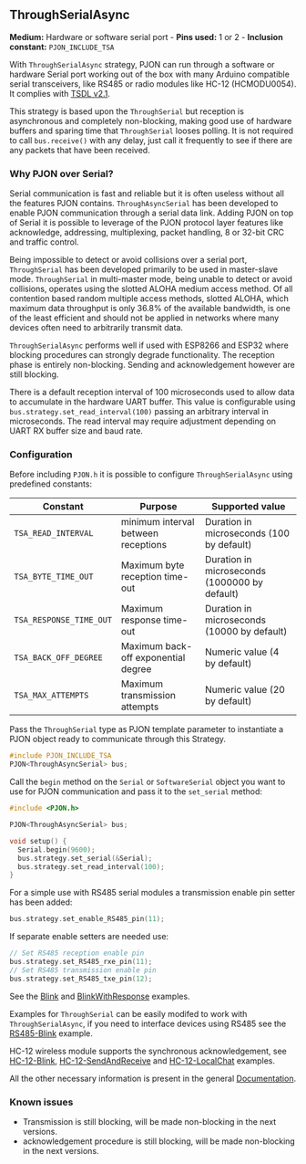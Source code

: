 ## ThroughSerialAsync

**Medium:** Hardware or software serial port -
**Pins used:** 1 or 2 -
**Inclusion constant:** `PJON_INCLUDE_TSA`

With `ThroughSerialAsync` strategy, PJON can run through a software or hardware Serial port working out of the box with many Arduino compatible serial transceivers, like RS485 or radio modules like HC-12 (HCMODU0054). It complies with [TSDL v2.1](/src/strategies/ThroughSerial/specification/TSDL-specification-v2.1.md).  

This strategy is based upon the `ThroughSerial` but reception is asynchronous and completely non-blocking, making good use of hardware buffers and sparing time that `ThroughSerial` looses polling. It is not required to call `bus.receive()` with any delay, just call it frequently to see if there are any packets that have been received.

### Why PJON over Serial?
Serial communication is fast and reliable but it is often useless without all the features PJON contains. `ThroughAsyncSerial` has been developed to enable PJON communication through a serial data link. Adding PJON on top of Serial it is possible to leverage of the PJON protocol layer features like acknowledge, addressing, multiplexing, packet handling, 8 or 32-bit CRC and traffic control.  

Being impossible to detect or avoid collisions over a serial port, `ThroughSerial` has been developed primarily to be used in master-slave mode. `ThroughSerial` in multi-master mode, being unable to detect or avoid collisions, operates using the slotted ALOHA medium access method. Of all contention based random multiple access methods, slotted ALOHA, which maximum data throughput is only 36.8% of the available bandwidth, is one of the least efficient and should not be applied in networks where many devices often need to arbitrarily transmit data.

`ThroughSerialAsync` performs well if used with ESP8266 and ESP32 where blocking procedures can strongly degrade functionality. The reception phase is entirely non-blocking. Sending and acknowledgement however are still blocking.

There is a default reception interval of 100 microseconds used to allow data to accumulate in the hardware UART buffer. This value is configurable using `bus.strategy.set_read_interval(100)` passing an arbitrary interval in microseconds. The read interval may require adjustment depending on UART RX buffer size and baud rate.  

### Configuration
Before including `PJON.h` it is possible to configure `ThroughSerialAsync` using predefined constants:

| Constant                | Purpose                             | Supported value                            |
| ----------------------- |------------------------------------ | ------------------------------------------ |
| `TSA_READ_INTERVAL`     | minimum interval between receptions | Duration in microseconds (100 by default)  |
| `TSA_BYTE_TIME_OUT`      | Maximum byte reception time-out     | Duration in microseconds (1000000 by default) |
| `TSA_RESPONSE_TIME_OUT`  | Maximum response time-out           | Duration in microseconds (10000 by default) |
| `TSA_BACK_OFF_DEGREE`  | Maximum back-off exponential degree | Numeric value (4 by default)               |
| `TSA_MAX_ATTEMPTS`     | Maximum transmission attempts       | Numeric value (20 by default)              |

Pass the `ThroughSerial` type as PJON template parameter to instantiate a PJON object ready to communicate through this Strategy.
```cpp  
#include PJON_INCLUDE_TSA
PJON<ThroughAsyncSerial> bus;
```
Call the `begin` method on the `Serial` or `SoftwareSerial`  object you want to use for PJON communication and pass it to the `set_serial` method:
```cpp  
#include <PJON.h>

PJON<ThroughAsyncSerial> bus;

void setup() {
  Serial.begin(9600);
  bus.strategy.set_serial(&Serial);
  bus.strategy.set_read_interval(100);
}
```
For a simple use with RS485 serial modules a transmission enable pin setter has been added:
```cpp  
bus.strategy.set_enable_RS485_pin(11);
```
If separate enable setters are needed use:
```cpp  
// Set RS485 reception enable pin
bus.strategy.set_RS485_rxe_pin(11);
// Set RS485 transmission enable pin
bus.strategy.set_RS485_txe_pin(12);
```
See the [Blink](../../../examples/ARDUINO/Local/ThroughSerialAsync/Blink) and [BlinkWithResponse](https://github.com/gioblu/PJON/tree/master/examples/ARDUINO/Local/ThroughSerialAsync/BlinkWithResponse) examples.

Examples for `ThroughSerial` can be easily modifed to work with `ThroughSerialAsync`, if you need to interface devices using RS485 see the [RS485-Blink](../../../examples/ARDUINO/Local/ThroughSerial/RS485-Blink) example.

HC-12 wireless module supports the synchronous acknowledgement, see [HC-12-Blink](../../../examples/ARDUINO/Local/ThroughSerial/HC-12-Blink), [HC-12-SendAndReceive](../../../examples/ARDUINO/Local/ThroughSerial/HC-12-SendAndReceive) and [HC-12-LocalChat](../../../examples/ARDUINO/Local/ThroughSerial/HC-12-LocalChat) examples.

All the other necessary information is present in the general [Documentation](/documentation).

### Known issues
- Transmission is still blocking, will be made non-blocking in the next versions.
- acknowledgement procedure is still blocking, will be made non-blocking in the next versions.
